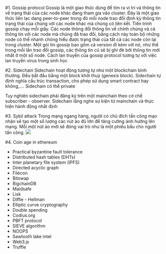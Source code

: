 #1. Gossip protocol
Gossip là một giao thức dùng để tìm ra vị trí và thông tin về trạng thái của các node khác đang tham gia vào cluster. Đây là một giao thức liên lạc dạng peer-to-peer trong đó mỗi node trao đổi định kỳ thông tin trạng thái của chúng với các node khác mà chúng có liên kết. Tiến trình gossip chạy mỗi giây. Các node thông đổi thông tin về chính chúng và cả thông tin với các node mà chúng đã trao đổi, bằng cách này toàn bộ những node có thể nhanh chóng hiểu được trạng thái của tất cả các node còn lại trong cluster. Một gói tin gossip bao gồm cả version đi kèm với nó, như thế trong mỗi lần trao đổi gossip, các thông tin cũ sẽ bị ghi đè bởi thông tin mới nhất ở một số node. Cách lan truyền của gossip protocol tương tự với việc lan truyền virus trong sinh học

#2. Sidechain
Sidechain hoạt động tương tự như một blockchain bình thường. Đều bắt đầu bằng một block khởi thuỷ (genesis block). Sidechain tự định nghĩa cấu trúc transaction, cho phép sử dụng smart contract hay không,.... Sidechain có thể private

Tuy nghiên sidechain phải đăng ký trên một mainchain theo cơ chế subscriber - observer. Sidechain lắng nghe sự kiện từ mainchain và thực hiện hành động nhất định

#3. Sybil attack
Trong mạng ngang hàng, người có chủ đích tấn công mạo nhận sẽ tạo một số lượng các nút ảo đủ lớn để tăng cường ảnh hưởng lên mạng. Mỗi một nút ảo mới sẽ đóng vai trò như là một phiếu bầu cho người tấn công.
![](https://i1.wp.com/sumup.news.cs.nyu.edu/index_files/vote2.jpg?zoom=2)

#4. Coin age in ethereum


- Practical byzantine fault tolerance
- Distributed hash tables (DHTs)
- Inter planetary file system (IPFS)
- Directed acyclic graph
- Filecon
- Bitswap
- BigchainDB
- Maidsafe
- Lisk
- Diffie - Hellman
- Elliptic curve cryptography
- Double spending
- Codius.org
- PBFT protocol
- SIEVE algorithm
- NOOPS
- Sawtooth lake intel
- Web3.js
- Truffle